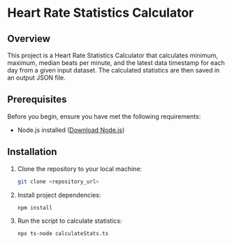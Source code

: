 # Heart Rate Statistics Calculator

## Overview

This project is a Heart Rate Statistics Calculator that calculates minimum, maximum, median beats per minute, and the latest data timestamp for each day from a given input dataset. The calculated statistics are then saved in an output JSON file.

## Prerequisites

Before you begin, ensure you have met the following requirements:

- Node.js installed ([Download Node.js](https://nodejs.org/))

## Installation

1. Clone the repository to your local machine:

   ```bash
   git clone <repository_url>

2. Install project dependencies:

    ```bash
    npm install

3. Run the script to calculate statistics:

    ```bash
    npx ts-node calculateStats.ts
